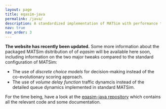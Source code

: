 ```yaml
---
layout: page
title: eqasim-java
permalink: /java/
description: A standardized implementation of MATSim with performance tweaks.
nav: true
nav_order: 3
---
```


**The website has recently been updated.** Some more information about the packaged MATSim dsitribution of of *eqasim* will be available here soon, including information on the two major tweaks compared to the standard configuration of MATSim:

- The use of *discrete choice models* for decision-making instead of the co-evolutionary scoring approach.
- The use of *volume delay function* traffic dynamcis instead of the detailed queue dynamics implemented in standard MATSim.

For the time being, have a look at the <a href="https://github.com/eqasim-org/ile-de-france">eqasim-java repository</a> which contains all the relevant code and some documentation.
